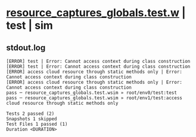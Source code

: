 # [resource_captures_globals.test.w](../../../../../examples/tests/valid/resource_captures_globals.test.w) | test | sim

## stdout.log
```log
[ERROR] test | Error: Cannot access context during class construction
[ERROR] test | Error: Cannot access context during class construction
[ERROR] access cloud resource through static methods only | Error: Cannot access context during class construction
[ERROR] access cloud resource through static methods only | Error: Cannot access context during class construction
pass ─ resource_captures_globals.test.wsim » root/env0/test:test                                             
pass ─ resource_captures_globals.test.wsim » root/env1/test:access cloud resource through static methods only

Tests 2 passed (2)
Snapshots 1 skipped
Test Files 1 passed (1)
Duration <DURATION>
```

